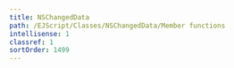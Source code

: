 ```yaml
---
title: NSChangedData
path: /EJScript/Classes/NSChangedData/Member functions
intellisense: 1
classref: 1
sortOrder: 1499
---
```





